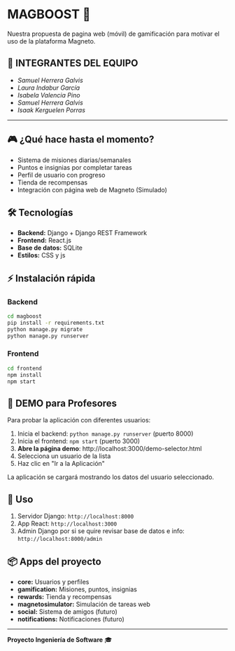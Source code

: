 # MAGBOOST 🧲

Nuestra propuesta de pagina web (móvil) de gamificación para motivar el uso de la plataforma Magneto.

## 👥 INTEGRANTES DEL EQUIPO
- *Samuel Herrera Galvis*
- *Laura Indabur García*
- *Isabela Valencia Pino*
- *Samuel Herrera Galvis*
- *Isaak Kerguelen Porras*

---

## 🎮 ¿Qué hace hasta el momento?
- Sistema de misiones diarias/semanales
- Puntos e insignias por completar tareas
- Perfil de usuario con progreso
- Tienda de recompensas
- Integración con página web de Magneto (Simulado)

## 🛠️ Tecnologías
- **Backend:** Django + Django REST Framework
- **Frontend:** React.js
- **Base de datos:** SQLite
- **Estilos:** CSS y js

## ⚡ Instalación rápida

### Backend
```bash
cd magboost
pip install -r requirements.txt
python manage.py migrate
python manage.py runserver
```

### Frontend
```bash
cd frontend
npm install
npm start
```

## 🧪 DEMO para Profesores
Para probar la aplicación con diferentes usuarios:

1. Inicia el backend: `python manage.py runserver` (puerto 8000)
2. Inicia el frontend: `npm start` (puerto 3000) 
3. **Abre la página demo**: http://localhost:3000/demo-selector.html
4. Selecciona un usuario de la lista
5. Haz clic en "Ir a la Aplicación"

La aplicación se cargará mostrando los datos del usuario seleccionado.

## 📱 Uso
1. Servidor Django: `http://localhost:8000`
2. App React: `http://localhost:3000`
3. Admin Django por si se quire revisar base de datos e info: `http://localhost:8000/admin`

## 📦 Apps del proyecto
- **core:** Usuarios y perfiles
- **gamification:** Misiones, puntos, insignias
- **rewards:** Tienda y recompensas
- **magnetosimulator:** Simulación de tareas web
- **social:** Sistema de amigos (futuro)
- **notifications:** Notificaciones (futuro)

---
**Proyecto Ingeniería de Software** 🎓

